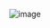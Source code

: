 ![image](https://github.com/ismailhx/Data-Analysis-on-a-Coffee-Dataset---Sklearn-Dash/assets/101983947/9db6e063-1d1e-4a17-b429-161d38fcd8fb)

